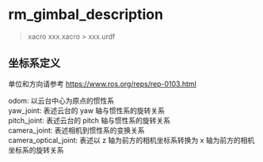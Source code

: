 # rm_gimbal_description

> xacro xxx.xacro > xxx.urdf

## 坐标系定义

单位和方向请参考 https://www.ros.org/reps/rep-0103.html

odom: 以云台中心为原点的惯性系  
yaw_joint: 表述云台的 yaw 轴与惯性系的旋转关系  
pitch_joint: 表述云台的 pitch 轴与惯性系的旋转关系  
camera_joint: 表述相机到惯性系的变换关系  
camera_optical_joint: 表述以 z 轴为前方的相机坐标系转换为 x 轴为前方的相机坐标系的旋转关系

